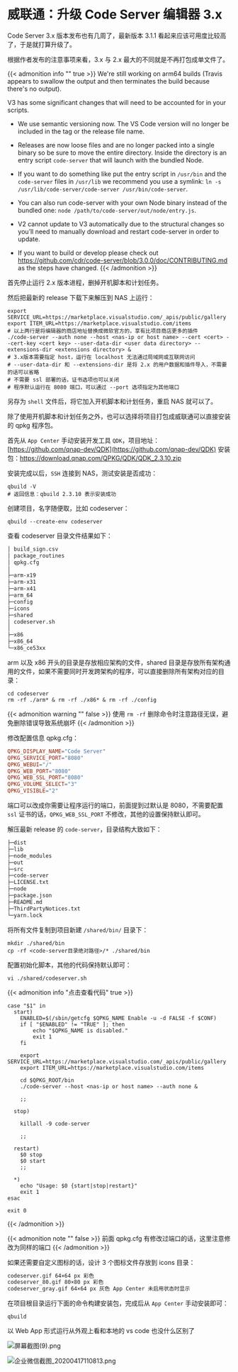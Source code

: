 # 威联通：升级 Code Server 编辑器 3.x


Code Server 3.x 版本发布也有几周了，最新版本 3.1.1 看起来应该可用度比较高了，于是就打算升级了。

<!--more-->

根据作者发布的注意事项来看，3.x 与 2.x 最大的不同就是不再打包成单文件了。

{{< admonition info "" true >}}
We're still working on arm64 builds (Travis appears to swallow the output and then terminates the build because there's no output).

V3 has some significant changes that will need to be accounted for in your scripts.

- We use semantic versioning now. The VS Code version will no longer be included in the tag or the release file name.

- Releases are now loose files and are no longer packed into a single binary so be sure to move the entire directory. Inside the directory is an entry script `code-server` that will launch with the bundled Node.

- If you want to do something like put the entry script in `/usr/bin` and the `code-server` files in `/usr/lib` we recommend you use a symlink: `ln -s /usr/lib/code-server/code-server /usr/bin/code-server`.

- You can also run code-server with your own Node binary instead of the bundled one: `node /path/to/code-server/out/node/entry.js`.

- V2 cannot update to V3 automatically due to the structural changes so you’ll need to manually download and restart code-server in order to update.

- If you want to build or develop please check out https://github.com/cdr/code-server/blob/3.0.0/doc/CONTRIBUTING.md as the steps have changed.
  {{< /admonition >}}

首先停止运行 2.x 版本进程，删掉开机脚本和计划任务。

然后把最新的 release 下载下来解压到 NAS 上运行：

```shell
export SERVICE_URL=https://marketplace.visualstudio.com/_apis/public/gallery
export ITEM_URL=https://marketplace.visualstudio.com/items
# 以上两行是将编辑器的商店地址替换成微软官方的，享有比项目商店更多的插件
./code-server --auth none --host <nas-ip or host name> --cert <cert> --cert-key <cert key> --user-data-dir <user data directory> --extensions-dir <extensions directory> &
# 3.x版本需要指定 host，运行在 localhost 无法通过局域网或互联网访问
# --user-data-dir 和 --extensions-dir 是将 2.x 的用户数据和插件导入，不需要的话可以省略
# 不需要 ssl 部署的话，证书选项也可以关闭
# 程序默认运行在 8080 端口，可以通过 --port 选项指定为其他端口
```

另存为 `shell` 文件后，将它加入开机脚本和计划任务，重启 NAS 就可以了。

除了使用开机脚本和计划任务之外，也可以选择将项目打包成威联通可以直接安装的 qpkg 程序包。

首先从 `App Center` 手动安装开发工具 `QDK`，项目地址：[https://github.com/qnap-dev/QDK](https://github.com/qnap-dev/QDK) 安装包：[https://download.qnap.com/QPKG/QDK/QDK_2.3.10.zip
](https://download.qnap.com/QPKG/QDK/QDK_2.3.10.zip)

安装完成以后，`SSH` 连接到 NAS，测试安装是否成功：

```
qbuild -V
# 返回信息：qbuild 2.3.10 表示安装成功
```

创建项目，名字随便取，比如 codeserver：

```
qbuild --create-env codeserver
```

查看 codeserver 目录文件结果如下：

```markdown
│ build_sign.csv
│ package_routines
│ qpkg.cfg
│
├─arm-x19
├─arm-x31
├─arm-x41
├─arm_64
├─config
├─icons
├─shared
│ codeserver.sh
│
├─x86
├─x86_64
└─x86_ce53xx
```

arm 以及 x86 开头的目录是存放相应架构的文件，shared 目录是存放所有架构通用的文件，如果不需要同时开发跨架构的程序，可以直接删除所有架构对应的目录：

```
cd codeserver
rm -rf ./arm* & rm -rf ./x86* & rm -rf ./config
```

{{< admonition warning "" false >}}
使用 `rm -rf` 删除命令时注意路径无误，避免删除错误导致系统崩坏
{{< /admonition >}}

修改配置信息 qpkg.cfg：

```toml
QPKG_DISPLAY_NAME="Code Server"
QPKG_SERVICE_PORT="8080"
QPKG_WEBUI="/"
QPKG_WEB_PORT="8080"
QPKG_WEB_SSL_PORT="8080"
QPKG_VOLUME_SELECT="3"
QPKG_VISIBLE="2"
```

端口可以改成你需要让程序运行的端口，前面提到过默认是 8080，不需要配置 `ssl` 证书的话，`QPKG_WEB_SSL_PORT` 不修改，其他的设置保持默认即可。

解压最新 release 的 `code-server`，目录结构大致如下：

```markdown
├─dist
├─lib
├─node_modules
├─out
├─src
├─code-server
├─LICENSE.txt
├─node
├─package.json
├─README.md
├─ThirdPartyNotices.txt
└─yarn.lock
```

将所有文件复制到项目新建 `/shared/bin/` 目录下：

```
mkdir ./shared/bin
cp -rf <code-server目录绝对路径>/* ./shared/bin
```

配置初始化脚本，其他的代码保持默认即可：

```
vi ./shared/codeserver.sh
```

{{< admonition info "点击查看代码" true >}}

```shell
case "$1" in
  start)
    ENABLED=$(/sbin/getcfg $QPKG_NAME Enable -u -d FALSE -f $CONF)
    if [ "$ENABLED" != "TRUE" ]; then
        echo "$QPKG_NAME is disabled."
        exit 1
    fi

    export SERVICE_URL=https://marketplace.visualstudio.com/_apis/public/gallery
    export ITEM_URL=https://marketplace.visualstudio.com/items

    cd $QPKG_ROOT/bin
    ./code-server --host <nas-ip or host name> --auth none &

    ;;

  stop)

    killall -9 code-server

    ;;

  restart)
    $0 stop
    $0 start
    ;;

  *)
    echo "Usage: $0 {start|stop|restart}"
    exit 1
esac

exit 0
```

{{< /admonition >}}

{{< admonition note "" false >}}
前面 qpkg.cfg 有修改过端口的话，这里注意修改为同样的端口
{{< /admonition >}}

如果还需要自定义图标的话，设计 3 个图标文件存放到 icons 目录：

```markdown
codeserver.gif 64×64 px 彩色
codeserver_80.gif 80×80 px 彩色
codeserver_gray.gif 64×64 px 灰色 App Center 未启用状态时显示
```

在项目根目录运行下面的命令构建安装包，完成后从 `App Center` 手动安装即可：

```
qbuild
```

以 Web App 形式运行从外观上看和本地的 vs code 也没什么区别了

![屏幕截图(9).png](https://i.loli.net/2020/04/18/zCayub6Y5P4IH1E.png)

![企业微信截图_20200417110813.png](https://i.loli.net/2020/04/18/AVm6nX9p4g8rCNH.png)

